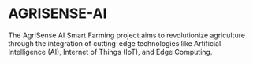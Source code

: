 # AGRISENSE-AI
The AgriSense AI Smart Farming project aims to revolutionize agriculture through the integration of cutting-edge technologies like Artificial Intelligence (AI), Internet of Things (IoT), and Edge Computing.
